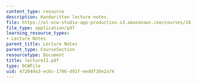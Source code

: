```yaml
---
content_type: resource
description: Handwritten lecture notes.
file: https://ol-ocw-studio-app-production.s3.amazonaws.com/courses/18-704-seminar-in-algebra-and-number-theory-rational-points-on-elliptic-curves-fall-2004/472049a3ec6c1786d91feeddf30e2a74_lecture11.pdf
file_type: application/pdf
learning_resource_types:
- Lecture Notes
parent_title: Lecture Notes
parent_type: CourseSection
resourcetype: Document
title: lecture11.pdf
type: OCWFile
uid: 472049a3-ec6c-1786-d91f-eeddf30e2a74
---
```

